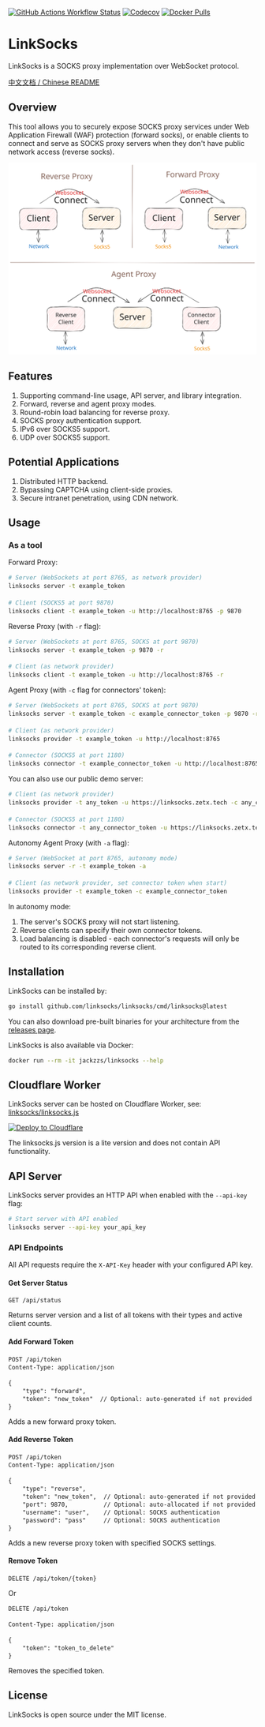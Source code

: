 [![GitHub Actions Workflow Status](https://img.shields.io/github/actions/workflow/status/linksocks/linksocks/ci.yml?logo=github&label=Tests)](https://github.com/linksocks/linksocks/actions) [![Codecov](https://img.shields.io/codecov/c/github/linksocks/linksocks?logo=codecov&logoColor=white)](https://app.codecov.io/gh/linksocks/linksocks/tree/main) [![Docker Pulls](https://img.shields.io/docker/pulls/jackzzs/linksocks?logo=docker&logoColor=white)](https://hub.docker.com/r/jackzzs/linksocks)

# LinkSocks

LinkSocks is a SOCKS proxy implementation over WebSocket protocol.

[中文文档 / Chinese README](README.cn.md)

## Overview

This tool allows you to securely expose SOCKS proxy services under Web Application Firewall (WAF) protection (forward socks), or enable clients to connect and serve as SOCKS proxy servers when they don't have public network access (reverse socks).

![Main Diagram](https://github.com/linksocks/linksocks/raw/main/images/abstract.svg)

## Features

1. Supporting command-line usage, API server, and library integration.
2. Forward, reverse and agent proxy modes.
3. Round-robin load balancing for reverse proxy.
4. SOCKS proxy authentication support.
5. IPv6 over SOCKS5 support.
6. UDP over SOCKS5 support.

## Potential Applications

1. Distributed HTTP backend.
2. Bypassing CAPTCHA using client-side proxies.
3. Secure intranet penetration, using CDN network.

## Usage

### As a tool

Forward Proxy:

```bash
# Server (WebSockets at port 8765, as network provider)
linksocks server -t example_token

# Client (SOCKS5 at port 9870)
linksocks client -t example_token -u http://localhost:8765 -p 9870
```

Reverse Proxy (with `-r` flag):

```bash
# Server (WebSockets at port 8765, SOCKS at port 9870)
linksocks server -t example_token -p 9870 -r

# Client (as network provider)
linksocks client -t example_token -u http://localhost:8765 -r
```

Agent Proxy (with `-c` flag for connectors' token):

```bash
# Server (WebSockets at port 8765, SOCKS at port 9870)
linksocks server -t example_token -c example_connector_token -p 9870 -r

# Client (as network provider)
linksocks provider -t example_token -u http://localhost:8765

# Connector (SOCKS5 at port 1180)
linksocks connector -t example_connector_token -u http://localhost:8765 -p 1180
```

You can also use our public demo server:

```bash
# Client (as network provider)
linksocks provider -t any_token -u https://linksocks.zetx.tech -c any_connector_token

# Connector (SOCKS5 at port 1180)
linksocks connector -t any_connector_token -u https://linksocks.zetx.tech -p 1180
```

Autonomy Agent Proxy (with `-a` flag):

```bash
# Server (WebSocket at port 8765, autonomy mode)
linksocks server -r -t example_token -a

# Client (as network provider, set connector token when start)
linksocks provider -t example_token -c example_connector_token
```

In autonomy mode:
1. The server's SOCKS proxy will not start listening.
2. Reverse clients can specify their own connector tokens.
3. Load balancing is disabled - each connector's requests will only be routed to its corresponding reverse client.

## Installation

LinkSocks can be installed by:

```bash
go install github.com/linksocks/linksocks/cmd/linksocks@latest
```

You can also download pre-built binaries for your architecture from the [releases page](https://github.com/linksocks/linksocks/releases).

LinkSocks is also available via Docker:

```bash
docker run --rm -it jackzzs/linksocks --help
```

## Cloudflare Worker

LinkSocks server can be hosted on Cloudflare Worker, see: [linksocks/linksocks.js](https://github.com/linksocks/linksocks.js)

[![Deploy to Cloudflare](https://deploy.workers.cloudflare.com/button)](https://deploy.workers.cloudflare.com/?url=https://github.com/linksocks/linksocks.js)

The linksocks.js version is a lite version and does not contain API functionality.

## API Server

LinkSocks server provides an HTTP API when enabled with the `--api-key` flag:

```bash
# Start server with API enabled
linksocks server --api-key your_api_key
```

### API Endpoints

All API requests require the `X-API-Key` header with your configured API key.

#### Get Server Status

```
GET /api/status
```

Returns server version and a list of all tokens with their types and active client counts.

#### Add Forward Token

```
POST /api/token
Content-Type: application/json

{
    "type": "forward",
    "token": "new_token"  // Optional: auto-generated if not provided
}
```

Adds a new forward proxy token.

#### Add Reverse Token

```
POST /api/token
Content-Type: application/json

{
    "type": "reverse",
    "token": "new_token",  // Optional: auto-generated if not provided
    "port": 9870,          // Optional: auto-allocated if not provided
    "username": "user",    // Optional: SOCKS authentication
    "password": "pass"     // Optional: SOCKS authentication
}
```

Adds a new reverse proxy token with specified SOCKS settings.

#### Remove Token

```
DELETE /api/token/{token}
```

Or

```
DELETE /api/token

Content-Type: application/json

{
    "token": "token_to_delete"
}
```

Removes the specified token.

## License

LinkSocks is open source under the MIT license.

